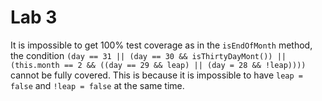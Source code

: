 # Lab 3

It is impossible to get 100% test coverage as in the `isEndOfMonth` method, the condition `(day == 31 || (day == 30 && isThirtyDayMont()) || (this.month == 2 && ((day == 29 && leap) || (day = 28 && !leap))))` cannot be fully covered. This is because it is impossible to have `leap = false` and `!leap = false` at the same time.

